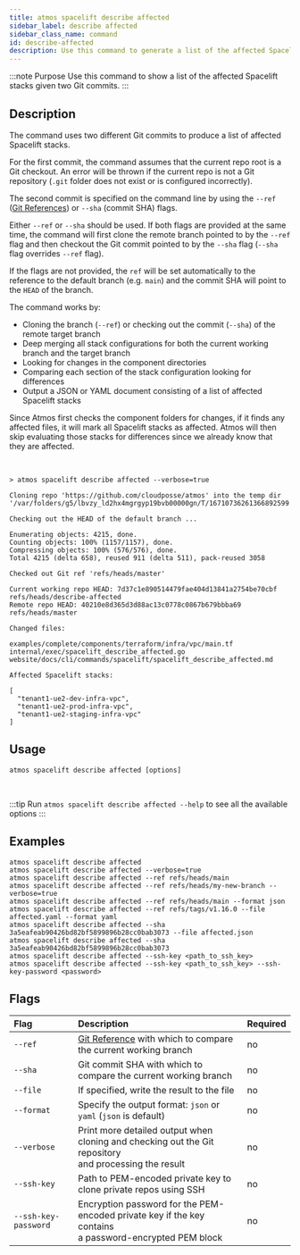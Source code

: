 ```yaml
---
title: atmos spacelift describe affected
sidebar_label: describe affected
sidebar_class_name: command
id: describe-affected
description: Use this command to generate a list of the affected Spacelift stacks given two Git commits.
---
```


:::note Purpose
Use this command to show a list of the affected Spacelift stacks given two Git commits.
:::

## Description

The command uses two different Git commits to produce a list of affected Spacelift stacks.

For the first commit, the command assumes that the current repo root is a Git checkout. An error will be thrown if the current repo is not a Git
repository (`.git` folder does not exist or is configured incorrectly).

The second commit is specified on the command line by using
the `--ref` ([Git References](https://git-scm.com/book/en/v2/Git-Internals-Git-References)) or `--sha` (commit SHA) flags.

Either `--ref` or `--sha` should be used. If both flags are provided at the same time, the command will first clone the remote branch pointed to by
the `--ref` flag and then checkout the Git commit pointed to by the `--sha` flag (`--sha` flag overrides `--ref` flag).

If the flags are not provided, the `ref` will be set automatically to the reference to the default branch (e.g. `main`) and the commit SHA will point
to the `HEAD` of the branch.

The command works by:

- Cloning the branch (`--ref`) or checking out the commit (`--sha`) of the remote target branch
- Deep merging all stack configurations for both the current working branch and the target branch
- Looking for changes in the component directories
- Comparing each section of the stack configuration looking for differences
- Output a JSON or YAML document consisting of a list of affected Spacelift stacks

Since Atmos first checks the component folders for changes, if it finds any affected files, it will mark all Spacelift stacks as
affected. Atmos will then skip evaluating those stacks for differences since we already know that they are affected.

<br/>

```shell
> atmos spacelift describe affected --verbose=true

Cloning repo 'https://github.com/cloudposse/atmos' into the temp dir '/var/folders/g5/lbvzy_ld2hx4mgrgyp19bvb00000gn/T/16710736261366892599'

Checking out the HEAD of the default branch ...

Enumerating objects: 4215, done.
Counting objects: 100% (1157/1157), done.
Compressing objects: 100% (576/576), done.
Total 4215 (delta 658), reused 911 (delta 511), pack-reused 3058

Checked out Git ref 'refs/heads/master'

Current working repo HEAD: 7d37c1e890514479fae404d13841a2754be70cbf refs/heads/describe-affected
Remote repo HEAD: 40210e8d365d3d88ac13c0778c0867b679bbba69 refs/heads/master

Changed files:

examples/complete/components/terraform/infra/vpc/main.tf
internal/exec/spacelift_describe_affected.go
website/docs/cli/commands/spacelift/spacelift_describe_affected.md

Affected Spacelift stacks:

[
  "tenant1-ue2-dev-infra-vpc",
  "tenant1-ue2-prod-infra-vpc",
  "tenant1-ue2-staging-infra-vpc"
]
```

## Usage

```shell
atmos spacelift describe affected [options]
```

<br/>

:::tip
Run `atmos spacelift describe affected --help` to see all the available options
:::

## Examples

```shell
atmos spacelift describe affected
atmos spacelift describe affected --verbose=true
atmos spacelift describe affected --ref refs/heads/main
atmos spacelift describe affected --ref refs/heads/my-new-branch --verbose=true
atmos spacelift describe affected --ref refs/heads/main --format json
atmos spacelift describe affected --ref refs/tags/v1.16.0 --file affected.yaml --format yaml
atmos spacelift describe affected --sha 3a5eafeab90426bd82bf5899896b28cc0bab3073 --file affected.json
atmos spacelift describe affected --sha 3a5eafeab90426bd82bf5899896b28cc0bab3073
atmos spacelift describe affected --ssh-key <path_to_ssh_key>
atmos spacelift describe affected --ssh-key <path_to_ssh_key> --ssh-key-password <password>
```

## Flags

| Flag                 | Description                                                                                                                   | Required |
|:---------------------|:------------------------------------------------------------------------------------------------------------------------------|:---------|
| `--ref`              | [Git Reference](https://git-scm.com/book/en/v2/Git-Internals-Git-References) with which to compare the current working branch | no       |
| `--sha`              | Git commit SHA with which to compare the current working branch                                                               | no       |
| `--file`             | If specified, write the result to the file                                                                                    | no       |
| `--format`           | Specify the output format: `json` or `yaml` (`json` is default)                                                               | no       |
| `--verbose`          | Print more detailed output when cloning and checking out the Git repository<br/>and processing the result                     | no       |
| `--ssh-key`          | Path to PEM-encoded private key to clone private repos using SSH                                                              | no       |
| `--ssh-key-password` | Encryption password for the PEM-encoded private key if the key contains<br/>a password-encrypted PEM block                    | no       |

